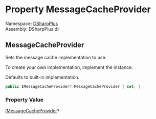 # Property MessageCacheProvider

Namespace: [DSharpPlus](DSharpPlus.md)  
Assembly: DSharpPlus.dll

## <a id="DSharpPlus_DiscordConfiguration_MessageCacheProvider"></a>MessageCacheProvider

<p>Sets the message cache implementation to use.</p>
<p>To create your own implementation, implement the <xref href="DSharpPlus.IMessageCacheProvider" data-throw-if-not-resolved="false"></xref> instance.</p>
<p>Defaults to built-in implementation.</p>

```csharp
public IMessageCacheProvider? MessageCacheProvider { set; }
```

### Property Value

[IMessageCacheProvider](DSharpPlus.IMessageCacheProvider.md)?

